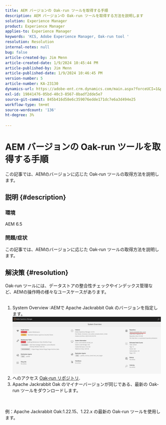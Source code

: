 ```yaml
---
title: AEM バージョンの Oak-run ツールを取得する手順
description: AEM バージョンの Oak-run ツールを取得する方法を説明します
solution: Experience Manager
product: Experience Manager
applies-to: Experience Manager
keywords: 'KCS, Adobe Experience Manager, Oak-run tool '
resolution: Resolution
internal-notes: null
bug: false
article-created-by: Jim Menn
article-created-date: 1/9/2024 10:45:44 PM
article-published-by: Jim Menn
article-published-date: 1/9/2024 10:46:45 PM
version-number: 5
article-number: KA-23130
dynamics-url: https://adobe-ent.crm.dynamics.com/main.aspx?forceUCI=1&pagetype=entityrecord&etn=knowledgearticle&id=d4342ecf-40af-ee11-a569-6045bd006268
exl-id: 19841476-05bd-40c3-8567-8badf2dde5e7
source-git-commit: 845b416d58e6c359076edde171dc7e6a3d494e25
workflow-type: tm+mt
source-wordcount: '136'
ht-degree: 3%

---
```


# AEM バージョンの Oak-run ツールを取得する手順


この記事では、AEMのバージョンに応じた Oak-run ツールの取得方法を説明します。

## 説明 {#description}


### 環境

AEM 6.5

### 問題/症状

この記事では、AEMのバージョンに応じた Oak-run ツールの取得方法を説明します。


## 解決策 {#resolution}

Oak-run ツールには、データストアの整合性チェックやインデックス管理など、AEMの操作時の様々なユースケースがあります。<br>    <br>
1. System Overview :AEMで Apache Jackrabbit Oak のバージョンを指定します。
   ![](assets/9c19e0e0-dc7d-ee11-8179-6045bd006a22.png)
2. へのアクセス [Oak-run リポジトリ](https://repo1.maven.org/maven2/org/apache/jackrabbit/oak-run/).<br>
3. Apache Jackrabbit Oak のマイナーバージョンが同じである、最新の Oak-run ツールをダウンロードします。

<br>    <br>    例：Apache Jackrabbit Oak:1.22.15、1.22.x の最新の Oak-run ツールを使用します。
